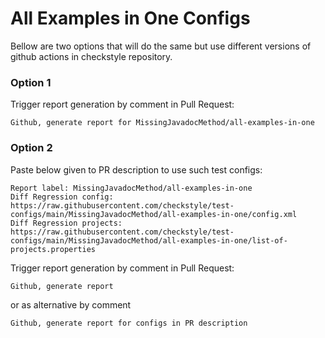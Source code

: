 # All Examples in One Configs

Bellow are two options that will do the same but use different versions
of github actions in checkstyle repository.


### Option 1
Trigger report generation by comment in Pull Request:
```
Github, generate report for MissingJavadocMethod/all-examples-in-one
```

### Option 2

Paste below given to PR description to use such test configs:
```
Report label: MissingJavadocMethod/all-examples-in-one
Diff Regression config: https://raw.githubusercontent.com/checkstyle/test-configs/main/MissingJavadocMethod/all-examples-in-one/config.xml
Diff Regression projects: https://raw.githubusercontent.com/checkstyle/test-configs/main/MissingJavadocMethod/all-examples-in-one/list-of-projects.properties
```

Trigger report generation by comment in Pull Request:
```
Github, generate report
```
or as alternative by comment
```
Github, generate report for configs in PR description
```
